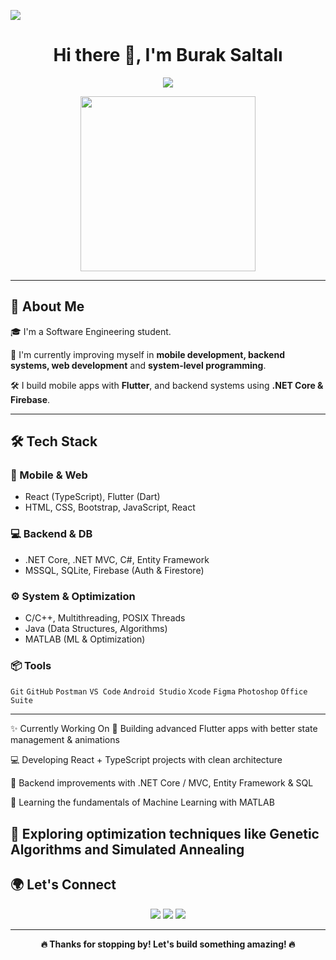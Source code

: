 ![](https://komarev.com/ghpvc/?username=Notorious0&style=flat&color=blue)

<h1 align="center">Hi there 👋, I'm Burak Saltalı</h1>

<p align="center">
  <img src="https://readme-typing-svg.herokuapp.com?font=Fira+Code&size=24&pause=1000&color=00F58A&center=true&vCenter=true&width=1000&lines=Software+Engineering+Student+;Flutter+%2B+.NET+Full-Stack+Dev;Mobile+%2F+Web+%2F+Backend+Projects;Terminal+Games+Lover;Tech+%26+Open+Source+Enthusiast" />
</p>

<p align="center">
  <img src="https://media.tenor.com/GfSX-u7VGM4AAAAC/coding.gif" width="280"/>
</p>

---

## 🚀 About Me

🎓 I'm a Software Engineering student. 

🧠 I'm currently improving myself in **mobile development, backend systems, web development** and **system-level programming**.  

🛠️ I build mobile apps with **Flutter**, and backend systems using **.NET Core & Firebase**.  

---

## 🛠️ Tech Stack

### 📱 Mobile & Web
- React (TypeScript), Flutter (Dart)
- HTML, CSS, Bootstrap, JavaScript, React

### 💻 Backend & DB
- .NET Core, .NET MVC, C#, Entity Framework
- MSSQL, SQLite, Firebase (Auth & Firestore)

### ⚙️ System & Optimization
- C/C++, Multithreading, POSIX Threads
- Java (Data Structures, Algorithms)
- MATLAB (ML & Optimization)

### 📦 Tools
`Git` `GitHub` `Postman` `VS Code` `Android Studio` `Xcode` `Figma` `Photoshop` `Office Suite`

---

✨ Currently Working On
📱 Building advanced Flutter apps with better state management & animations

💻 Developing React + TypeScript projects with clean architecture

🔧 Backend improvements with .NET Core / MVC, Entity Framework & SQL

🤖 Learning the fundamentals of Machine Learning with MATLAB

🔬 Exploring optimization techniques like Genetic Algorithms and Simulated Annealing
---

## 🌍 Let's Connect

<p align="center">
  <a href="https://www.linkedin.com/in/bsaltalii/"><img src="https://img.icons8.com/doodle/40/linkedin--v2.png"/></a>
  <a href="mailto:bsaltali26@gmail.com"><img src="https://img.icons8.com/doodle/38/gmail-new.png"/></a>
  <a href="https://github.com/bsaltalii"><img src="https://img.icons8.com/ios-glyphs/40/github.png"/></a>
</p>

---

<p align="center"><b>🔥 Thanks for stopping by! Let's build something amazing! 🔥</b></p>
